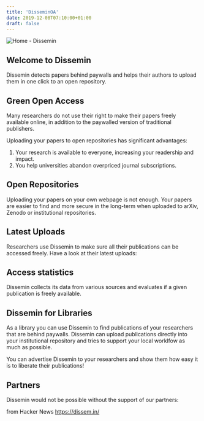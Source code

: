 ```yaml
---
title: 'DisseminOA'
date: 2019-12-08T07:10:00+01:00
draft: false
---
```


![](https://dissem.in/static/favicon/apple-icon-57x57.png "Home - Dissemin")  

Welcome to Dissemin
-------------------

Dissemin detects papers behind paywalls and helps their authors to upload them in one click to an open repository.

Green Open Access
-----------------

Many researchers do not use their right to make their papers freely available online, in addition to the paywalled version of traditional publishers.

Uploading your papers to open repositories has significant advantages:

1.  Your research is available to everyone, increasing your readership and impact.
2.  You help universities abandon overpriced journal subscriptions.

Open Repositories
-----------------

Uploading your papers on your own webpage is not enough. Your papers are easier to find and more secure in the long-term when uploaded to arXiv, Zenodo or institutional repositories.

Latest Uploads
--------------

Researchers use Dissemin to make sure all their publications can be accessed freely. Have a look at their latest uploads:

Access statistics
-----------------

Dissemin collects its data from various sources and evaluates if a given publication is freely available.

Dissemin for Libraries
----------------------

As a library you can use Dissemin to find publications of your researchers that are behind paywalls. Dissemin can upload publications directly into your institutional repository and tries to support your local worklfow as much as possible.

You can advertise Dissemin to your researchers and show them how easy it is to liberate their publications!

Partners
--------

Dissemin would not be possible without the support of our partners:

  
  
from Hacker News https://dissem.in/